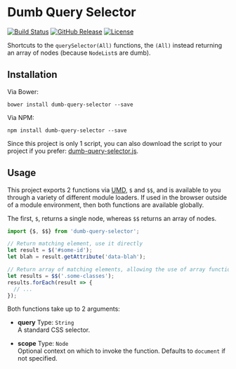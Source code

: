 
Dumb Query Selector
===================

[![Build Status](https://travis-ci.org/ultraq/dumb-query-selector.svg?branch=master)](https://travis-ci.org/ultraq/dumb-query-selector)
[![GitHub Release](https://img.shields.io/github/release/ultraq/dumb-query-selector.svg?maxAge=3600)](https://github.com/ultraq/dumb-query-selector/releases/latest)
[![License](https://img.shields.io/github/license/ultraq/dumb-query-selector.svg?maxAge=2592000)](https://github.com/ultraq/dumb-query-selector/blob/master/LICENSE.txt)

Shortcuts to the `querySelector(All)` functions, the `(All)` instead returning
an array of nodes (because `NodeList`s are dumb).


Installation
------------

Via Bower:

```
bower install dumb-query-selector --save
```

Via NPM:

```
npm install dumb-query-selector --save
```

Since this project is only 1 script, you can also download the script to your
project if you prefer: [dumb-query-selector.js](https://raw.githubusercontent.com/ultraq/dumb-query-selector/master/dumb-query-selector.js).


Usage
-----

This project exports 2 functions via [UMD](https://github.com/umdjs/umd), `$`
and `$$`, and is available to you through a variety of different module loaders.
If used in the browser outside of a module environment, then both functions are
available globally.

The first, `$`, returns a single node, whereas `$$` returns an array of nodes.

```javascript
import {$, $$} from 'dumb-query-selector';

// Return matching element, use it directly
let result = $('#some-id');
let blah = result.getAttribute('data-blah');

// Return array of matching elements, allowing the use of array functions
let results = $$('.some-classes');
results.forEach(result => {
  // ...
});
```

Both functions take up to 2 arguments:

 - **query**
   Type: `String`  
   A standard CSS selector.

 - **scope**
   Type: `Node`  
   Optional context on which to invoke the function.  Defaults to `document` if
   not specified.
